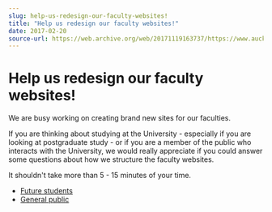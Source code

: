 ```yaml
---
slug: help-us-redesign-our-faculty-websites!
title: "Help us redesign our faculty websites!"
date: 2017-02-20
source-url: https://web.archive.org/web/20171119163737/https://www.auckland.ac.nz/en/about/news-events-and-notices/notices/notices-2017/02/help-redesign-faculty-websites.html
---
```

Help us redesign our faculty websites!
======================================

We are busy working on creating brand new sites for our faculties.

If you are thinking about studying at the University - especially if you are looking at postgraduate study - or if you are a member of the public who interacts with the University, we would really appreciate if you could answer some questions about how we structure the faculty websites.

It shouldn't take more than 5 - 15 minutes of your time.

*   [Future students](https://theuniversityofauckland.optimalworkshop.com/treejack/post-grad)
*   [General public](https://theuniversityofauckland.optimalworkshop.com/treejack/general-public)